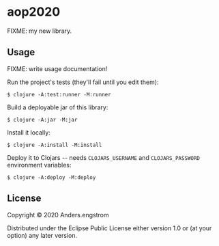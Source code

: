 # aop2020

FIXME: my new library.

## Usage

FIXME: write usage documentation!

Run the project's tests (they'll fail until you edit them):

    $ clojure -A:test:runner -M:runner

Build a deployable jar of this library:

    $ clojure -A:jar -M:jar

Install it locally:

    $ clojure -A:install -M:install

Deploy it to Clojars -- needs `CLOJARS_USERNAME` and `CLOJARS_PASSWORD` environment variables:

    $ clojure -A:deploy -M:deploy

## License

Copyright © 2020 Anders.engstrom

Distributed under the Eclipse Public License either version 1.0 or (at
your option) any later version.
